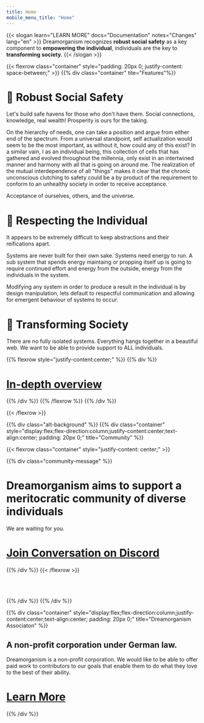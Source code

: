 ```yaml
---
title: Home
mobile_menu_title: "Home"
---
```

{{< slogan learn="LEARN MORE" docs="Documentation" notes="Changes" lang="en" >}}
Dreamorganism recognizes **robust social safety** as a key component to **empowering the individual**, individuals are the key to **transforming society**.
{{< /slogan >}}

{{< flexrow class="container" style="padding: 20px 0; justify-content: space-between;" >}}
{{% div class="container" tite="Features"%}}

# 🍄 Robust Social Safety

Let's build safe havens for those who don't have them. Social connections, knowledge, real wealth! Prosperity is ours for the taking.

On the hierarchy of needs, one can take a position and argue from either end of the spectrum. From a universal standpoint, self actualization would seem to be the most important, as without it, how could any of this exist? In a similar vain, I as an individual being, this collection of cells that has gathered and evolved throughout the millennia, only exist in an intertwined manner and harmony with all that is going on around me. The realization of the mutual interdependence of all "things" makes it clear that the chronic unconscious clutching to safety could be a by product of the requirement to conform to an unhealthy society in order to receive acceptance.

Acceptance of ourselves, others, and the universe.


# 🍄 Respecting the Individual

It appears to be extremely difficult to keep abstractions and their reifications apart.

Systems are never built for their own sake. Systems need energy to run. A sub system that spends energy maintaing or propping itself up is going to require continued effort and energy from the outside, energy from the individuals in the system.

Modifying any system in order to produce a result in the individual is by design manipulation, lets default to respectful communication and allowing for emergent behaviour of systems to occur.

# 🍄 Transforming Society

There are no fully isolated systems. Everything hangs together in a beautiful web. We want to be able to provide support to ALL individuals.


{{% flexrow style="justify-content:center;" %}}
{{% div %}}
<h1>
    <a href="learn/overview/" class="button" style="display: inline;">In-depth overview</a>
</h1>
{{% /div %}}
{{% /flexrow %}}
{{% /div %}}

{{< /flexrow >}}

{{% div class="alt-background" %}}
{{% div class="container"  style="display:flex;flex-direction:column;justify-content:center;text-align:center; padding: 20px 0;" title="Community" %}}

{{< flexrow class="container" style="justify-content: center;" >}}

{{% div class="community-message" %}}
# Dreamorganism aims to support a meritocratic community of diverse individuals

We are waiting for you.

<div style="">
<h1>
	<a href="https://discord.gg/9EhM89e4jq" class="button" style="display: inline;">Join Conversation on Discord</a>
</h1>
</div>
{{% /div %}}
{{< /flexrow >}}
<div style="height: 50px;"></div>

{{% /div %}}
{{% /div %}}


{{% div class="container" style="display:flex;flex-direction:column;justify-content:center;text-align:center; padding: 20px 0;" title="Dreamorganism Associaton" %}}
## A non-profit corporation under German law.

Dreamorganism is a non-profit corporation. We would like to be able to offer paid work to contributors to our goals that enable them to do what they love to the best of their ability.


<h1>
	<a href="non-profit/" class="button" style="display:inline;">Learn More</a>
</h1>
{{% /div %}}

